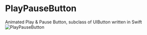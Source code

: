 PlayPauseButton
===============

Animated Play &amp; Pause Button, subclass of UIButton written in Swift
![PlayPauseButton](http://ummu.tk/content/images/2014/Sep/play_pause_button.gif)
